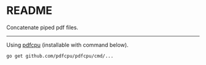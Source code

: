 # README

Concatenate piped pdf files.

---

Using [pdfcpu](pdfcpu.io) (installable with command below).

```
go get github.com/pdfcpu/pdfcpu/cmd/...
```
